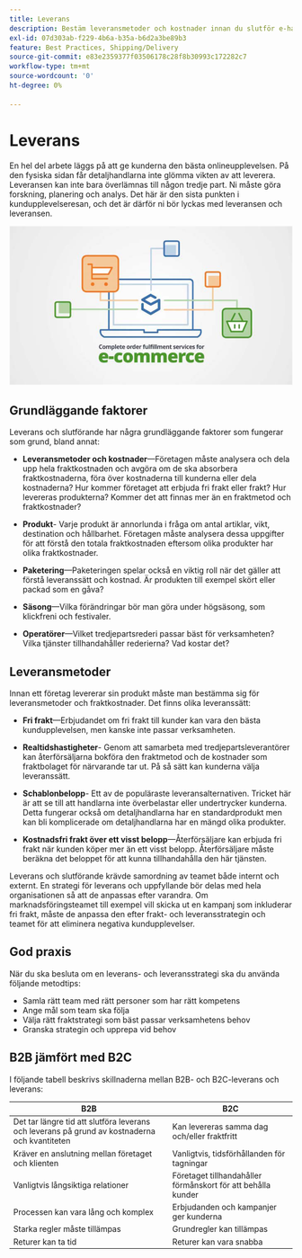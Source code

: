 ```yaml
---
title: Leverans
description: Bestäm leveransmetoder och kostnader innan du slutför e-handelsprojektet.
exl-id: 07d303ab-f229-4b6a-b35a-b6d2a3be89b3
feature: Best Practices, Shipping/Delivery
source-git-commit: e83e2359377f03506178c28f8b30993c172282c7
workflow-type: tm+mt
source-wordcount: '0'
ht-degree: 0%

---
```


# Leverans

En hel del arbete läggs på att ge kunderna den bästa onlineupplevelsen. På den fysiska sidan får detaljhandlarna inte glömma vikten av att leverera. Leveransen kan inte bara överlämnas till någon tredje part. Ni måste göra forskning, planering och analys. Det här är den sista punkten i kundupplevelseresan, och det är därför ni bör lyckas med leveransen och leveransen.

![Leverans- och leveransdiagram](../../assets/playbooks/shipping-fulfillment.png)

## Grundläggande faktorer

Leverans och slutförande har några grundläggande faktorer som fungerar som grund, bland annat:

- **Leveransmetoder och kostnader**—Företagen måste analysera och dela upp hela fraktkostnaden och avgöra om de ska absorbera fraktkostnaderna, föra över kostnaderna till kunderna eller dela kostnaderna? Hur kommer företaget att erbjuda fri frakt eller frakt? Hur levereras produkterna? Kommer det att finnas mer än en fraktmetod och fraktkostnader?

- **Produkt**- Varje produkt är annorlunda i fråga om antal artiklar, vikt, destination och hållbarhet. Företagen måste analysera dessa uppgifter för att förstå den totala fraktkostnaden eftersom olika produkter har olika fraktkostnader.

- **Paketering**—Paketeringen spelar också en viktig roll när det gäller att förstå leveranssätt och kostnad. Är produkten till exempel skört eller packad som en gåva?

- **Säsong**—Vilka förändringar bör man göra under högsäsong, som klickfreni och festivaler.

- **Operatörer**—Vilket tredjepartsrederi passar bäst för verksamheten? Vilka tjänster tillhandahåller rederierna? Vad kostar det?

## Leveransmetoder

Innan ett företag levererar sin produkt måste man bestämma sig för leveransmetoder och fraktkostnader. Det finns olika leveranssätt:

- **Fri frakt**—Erbjudandet om fri frakt till kunder kan vara den bästa kundupplevelsen, men kanske inte passar verksamheten.

- **Realtidshastigheter**- Genom att samarbeta med tredjepartsleverantörer kan återförsäljarna bokföra den fraktmetod och de kostnader som fraktbolaget för närvarande tar ut. På så sätt kan kunderna välja leveranssätt.

- **Schablonbelopp**- Ett av de populäraste leveransalternativen. Tricket här är att se till att handlarna inte överbelastar eller undertrycker kunderna. Detta fungerar också om detaljhandlarna har en standardprodukt men kan bli komplicerade om detaljhandlarna har en mängd olika produkter.

- **Kostnadsfri frakt över ett visst belopp**—Återförsäljare kan erbjuda fri frakt när kunden köper mer än ett visst belopp. Återförsäljare måste beräkna det beloppet för att kunna tillhandahålla den här tjänsten.

Leverans och slutförande krävde samordning av teamet både internt och externt. En strategi för leverans och uppfyllande bör delas med hela organisationen så att de anpassas efter varandra. Om marknadsföringsteamet till exempel vill skicka ut en kampanj som inkluderar fri frakt, måste de anpassa den efter frakt- och leveransstrategin och teamet för att eliminera negativa kundupplevelser.

## God praxis

När du ska besluta om en leverans- och leveransstrategi ska du använda följande metodtips:

- Samla rätt team med rätt personer som har rätt kompetens
- Ange mål som team ska följa
- Välja rätt fraktstrategi som bäst passar verksamhetens behov
- Granska strategin och upprepa vid behov

## B2B jämfört med B2C

I följande tabell beskrivs skillnaderna mellan B2B- och B2C-leverans och leverans:

| B2B | B2C |
|----------------------------------------------------------------------------------------------|------------------------------------------------------|
| Det tar längre tid att slutföra leverans och leverans på grund av kostnaderna och kvantiteten | Kan levereras samma dag och/eller fraktfritt |
| Kräver en anslutning mellan företaget och klienten | Vanligtvis, tidsförhållanden för tagningar |
| Vanligtvis långsiktiga relationer | Företaget tillhandahåller förmånskort för att behålla kunder |
| Processen kan vara lång och komplex | Erbjudanden och kampanjer ger kunderna |
| Starka regler måste tillämpas | Grundregler kan tillämpas |
| Returer kan ta tid | Returer kan vara snabba |
